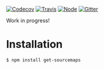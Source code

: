[![Codecov](https://img.shields.io/codecov/c/github/ehmicky/get-sourcemaps.svg?label=tested&logo=codecov)](https://codecov.io/gh/ehmicky/get-sourcemaps) [![Travis](https://img.shields.io/badge/cross-platform-4cc61e.svg?logo=travis)](https://travis-ci.org/ehmicky/get-sourcemaps) [![Node](https://img.shields.io/node/v/get-sourcemaps.svg?logo=node.js)](#) [![Gitter](https://img.shields.io/gitter/room/ehmicky/get-sourcemaps.svg?logo=gitter)](https://gitter.im/ehmicky/get-sourcemaps)

Work in progress!

# Installation

```bash
$ npm install get-sourcemaps
```
